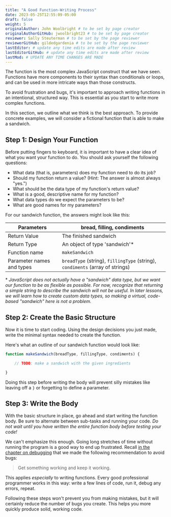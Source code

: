 ```yaml
---
title: "A Good Function-Writing Process"
date: 2023-05-25T12:55:09-05:00
draft: false
weight: 5
originalAuthor: John Woolbright # to be set by page creator
originalAuthorGitHub: jwoolbright23 # to be set by page creator
reviewer: Sally Steuterman # to be set by the page reviewer
reviewerGitHub: gildedgardenia # to be set by the page reviewer
lastEditor: # update any time edits are made after review
lastEditorGitHub: # update any time edits are made after review
lastMod: # UPDATE ANY TIME CHANGES ARE MADE
---
```


The function is the most complex JavaScript construct that we have seen. Functions have more components to their syntax than conditionals or loops, and can be used in more intricate ways than those constructs.

To avoid frustration and bugs, it's important to approach writing functions in an intentional, structured way. This is essential as you start to write more complex functions. 

In this section, we outline what we think is the best approach. To provide concrete examples, we will consider a fictional function that is able to make a sandwich.

## Step 1: Design Your Function

Before putting fingers to keyboard, it is important to have a clear idea of what you want your function to do. You should ask yourself the following questions:

- What data (that is, parameters) does my function need to do its job?
- Should my function return a value? (Hint: The answer is almost always "yes.")
- What should be the data type of my function's return value?
- What is a good, descriptive name for my function?
- What data types do we expect the parameters to be?
- What are good names for my parameters? 

For our sandwich function, the answers might look like this:

| Parameters              | bread, filling, condiments             |
|-------------------------|---------------------------------------|
| Return Value            | The finished sandwich                |
| Return Type             | An object of type 'sandwich'*         |
| Function name           | `makeSandwich`                        |
| Parameter names and types| `breadType` (string), `fillingType` (string), `condiments` (array of strings) |
    
\* *JavaScript does not actually have a "sandwich" data type, but we want our function to be as flexible as possible. For now, recognize that returning a simple string to describe the sandwich will not be useful. In later lessons, we will learn how to create custom data types, so making a virtual, code-based "sandwich" here is not a problem.*

## Step 2: Create the Basic Structure

Now it is time to start coding. Using the design decisions you just made, write the minimal syntax needed to create the function.

Here's what an outline of our sandwich function would look like:

```javascript
function makeSandwich(breadType, fillingType, condiments) {

    // TODO: make a sandwich with the given ingredients

}
```

Doing this step before writing the body will prevent silly mistakes like leaving off a ``}`` or forgetting to define a parameter.

## Step 3: Write the Body

With the basic structure in place, go ahead and start writing the function body. Be sure to alternate between sub-tasks and running your code. *Do not wait until you have written the entire function body before testing your code!*
<!-- TODO: Fix below link when content is added -->
We can't emphasize this enough. Going long stretches of time without running the program is a good way to end up frustrated. Recall [in the chapter on debugging]() that we made the following recommendation to avoid bugs:

> Get something working and keep it working.

This applies *especially* to writing functions. Every good professional programmer works in this way: write a few lines of code, run it, debug any errors, repeat.

Following these steps won't prevent you from making mistakes, but it will certainly reduce the number of bugs you create. This helps you more quickly produce solid, working code.